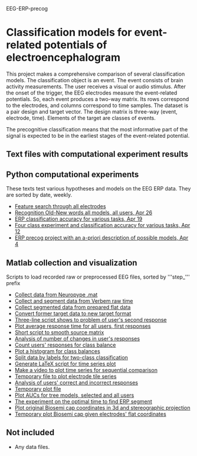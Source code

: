 EEG-ERP-precog
# Classification models for event-related potentials of electroencephalogram

This project makes a comprehensive comparison of several classification models. The classification object is an event. The event consists of brain activity measurements. The user receives a visual or audio stimulus. After the onset of the trigger, the EEG electrodes measure the event-related potentials. So, each event produces a two-way matrix. Its rows correspond to the electrodes, and columns correspond to time samples. The dataset is a pair design and target vector. The design matrix is three-way (event, electrode, time). Elements of the target are classes of events.

The precognitive classification means that the most informative part of the signal is expected to be in the earliest stages of the event-related potential.


## Text files with computational experiment results


## Python computational experiments
These texts test various hypotheses and models on the EEG ERP data. They are sorted by date, weekly.
- [Feature search through all electrodes](text/EEG_Feature_search_through_all_electrodes_May30.pdf)
- [Recognition Old-New words all models, all users, Apr 26](text/)
- [ERP classification accuracy for various tasks, Apr 19](text/)
- [Four class experiment and  classification accuracy for various tasks, Apr 12](text/)
- [ERP precog project with an a-priori description of possible models, Apr 4](text/)

## Matlab collection and visualization
Scripts to load recorded raw or preprocessed  EEG files, sorted by '''step_''' prefix
- [Collect data from Neuropype .mat](matlab/step1_collect_from_neurop.m)
- [Collect and segment data from Verbem raw time](matlab/step1_collect_from_raw.m)
- [Collect segmented data from prepared flat data](matlab/step1_collect_from_umn.m)
- [Convert former target data to new target format](matlab/step1_convert_raw_to_neurop.m)
- [Three-line script shows to problem of user's second  response](matlab/step2_show_2nd_responses.m)
- [Plot average response time for all users, first responses](matlab/step2a_plot_time_to_response.m)
- [Short script to smooth source matrix](matlab/step2b_smooth_data.m)
- [Analysis of number of changes in user's responses](matlab/step2c_table_time_to_2nd_responses.m)
- [Count users' responses for class balance](matlab/step3_count_responces.m)
- [Plot a histogram for class balances](matlab/step3_histogram_to_classify.m)
- [Split data by labels for two-class classification](matlab/step3_split_to_classify.m)
- [Generate LaTeX script for time series plot](matlab/step4_LaTeX_8elec_2clas.m)
- [Make a video to plot time series for sequential comparison](matlab/step4_YouTube_8elec_2clas.m)
- [Temporary file to plot electrode tile series](matlab/step4a_plot_rec_elecs.m)
- [ Analysis of users' correct and incorrect responses](matlab/step4b_user_behaviour_analysis.m)
- [Temporary plot file](matlab/step4c_plot_smooth_raw_1elec.m)
- [Plot AUCs for tree models, selected and all users](matlab/step5a_plot_sorted_user_auc.m)
- [The experiment on the optimal time to find ERP segment ](matlab/step5b_plot_timesegment_auc.m)
- [Plot original Biosemi cap coordinates in 3d and stereographic projection](matlab/step6_plot_electrode_hat.m)
- [Temporary plot Biosemi cap given electrodes' flat coordinates](matlab/step6_plot_Biosemi_cap.m)

## Not included 
- Any data files.